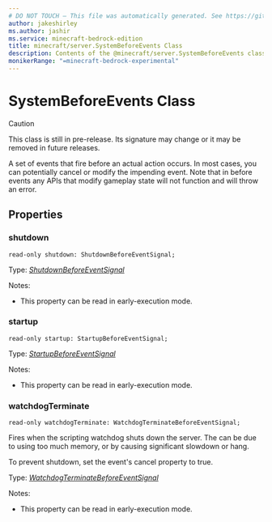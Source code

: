```yaml
---
# DO NOT TOUCH — This file was automatically generated. See https://github.com/mojang/minecraftapidocsgenerator to modify descriptions, examples, etc.
author: jakeshirley
ms.author: jashir
ms.service: minecraft-bedrock-edition
title: minecraft/server.SystemBeforeEvents Class
description: Contents of the @minecraft/server.SystemBeforeEvents class.
monikerRange: "=minecraft-bedrock-experimental"
---
```

# SystemBeforeEvents Class

> [!CAUTION]
> This class is still in pre-release.  Its signature may change or it may be removed in future releases.

A set of events that fire before an actual action occurs. In most cases, you can potentially cancel or modify the impending event. Note that in before events any APIs that modify gameplay state will not function and will throw an error.

## Properties

### **shutdown**
`read-only shutdown: ShutdownBeforeEventSignal;`

Type: [*ShutdownBeforeEventSignal*](ShutdownBeforeEventSignal.md)

Notes:
  - This property can be read in early-execution mode.

### **startup**
`read-only startup: StartupBeforeEventSignal;`

Type: [*StartupBeforeEventSignal*](StartupBeforeEventSignal.md)

Notes:
  - This property can be read in early-execution mode.

### **watchdogTerminate**
`read-only watchdogTerminate: WatchdogTerminateBeforeEventSignal;`

Fires when the scripting watchdog shuts down the server. The can be due to using too much memory, or by causing significant slowdown or hang.

To prevent shutdown, set the event's cancel property to true.

Type: [*WatchdogTerminateBeforeEventSignal*](WatchdogTerminateBeforeEventSignal.md)

Notes:
  - This property can be read in early-execution mode.
